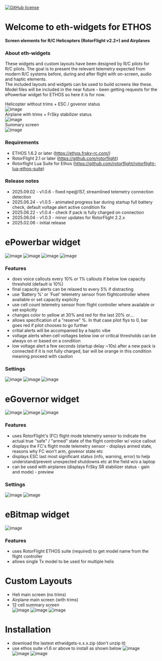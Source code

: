 [![GitHub license](https://img.shields.io/github/license/bob01/etxwidgets)](https://github.com/bob01/etxwidgets/main/LICENSE)


# Welcome to eth-widgets for ETHOS
**Screen elements for R/C Helicopters (RotorFlight v2.2+) and Airplanes**


### About eth-widgets
These widgets and custom layouts have been designed by R/C pilots for R/C pilots.
The goal is to present the relevant telemetry expected from modern R/C systems before, during and after flight with on-screen, audio and haptic elements.<br>
The included layouts and widgets can be used to build screens like these.<br>
Model files will be included in the near future - been getting requests for the ePowerbar widget for ETHOS so here it is for now.

Helicopter without trims + ESC / govenor status<br>
![image](https://github.com/user-attachments/assets/a4e75a19-f6ef-4d7a-89b2-4faea78944d9)<br>
Airplane with trims + FrSky stabilizer status<br>
![image](https://github.com/user-attachments/assets/cf094ddd-0307-42f7-83fb-123e5f167f75)<br>
Summary screen<br>
![image](https://github.com/user-attachments/assets/799cb8b8-97e2-4b6d-9030-60f81d628cdd)<br>

### Requirements
- ETHOS 1.6.2 or later (https://ethos.frsky-rc.com/)
- RotorFlight 2.1 or later (https://github.com/rotorflight)
- Rotorflight Lua Suite for Ethos (https://github.com/rotorflight/rotorflight-lua-ethos-suite)

### Release notes
- 2025.09.02 - v1.0.6 - fixed npe@157, streamlined telemetry connection detection
- 2025.06.24 - v1.0.5 - animated progress bar during startup full battery check, default voltage alert active condition fix
- 2025.06.22 - v1.0.4 - check if pack is fully charged on connection 
- 2025.06.04 - v1.0.3 - minor updates for RotorFlight 2.2.x
- 2025.02.06 - initial release


# ePowerbar widget
![image](https://github.com/user-attachments/assets/2437e345-9da1-4442-8c6f-a43d43875b52)
![image](https://github.com/user-attachments/assets/4c5aaa3b-3ba9-4e2e-a45b-b61b04e63e4f)
![image](https://github.com/user-attachments/assets/30124be1-ad9e-4462-bdab-246ac1048a00)
![image](https://github.com/user-attachments/assets/ffad7df1-ab40-4303-ade2-8f260078dbbb)

### Features
- does voice callouts every 10% or 1% callouts if below low capacity threshold (default is 10%)
- final capacity alerts can be relaxed to every 5% if distracting
- use 'Battery %' or 'Fuel' telemetry sensor from flightcontroller where available or set capacity explicity
- use cell count telemetry sensor from flight controller where available or set explicitly
- changes color to yellow at 30% and red for the last 20% or...
- allows specification of a "reserve" %. In that case pilot flys to 0, bar goes red if pilot chooses to go further
- critial alerts will be accompanied by a haptic vibe
- voltage alerts when cell voltages below low or critical thresholds can be always on or based on a condition
- low voltage alert a few seconds (startup delay ~10s) after a new pack is connected if it is not fully charged, bar will be orange in this condition meaning proceed with caution

### Settings
![image](https://github.com/user-attachments/assets/2f49aa7b-116e-4d1e-ad78-8a28c4bd4f5f)
![image](https://github.com/user-attachments/assets/9d9c0b0c-3cc7-4c79-9d4d-1d6eb6f57dd1)
![image](https://github.com/user-attachments/assets/121a3d93-cb42-4230-8326-8ad5099abb5b)


# eGovernor widget
![image](https://github.com/user-attachments/assets/eb71ebbd-2f91-4f79-ba94-80c9d7a3831f)
![image](https://github.com/user-attachments/assets/681b1763-7c65-4119-8b77-e6772a0fcb84)
![image](https://github.com/user-attachments/assets/1abd754f-ff99-4272-9896-a17f48fc1b19)

### Features
- uses RotorFlight's (FC) flight mode telemetry sensor to indicate the actual true "safe" / "armed" state of the flight controller w/ voice callout
- displays the FC's flight mode telemetry sensor - displays armed state, reasons why FC won't arm, govenor state etc
- displays ESC last most significant status (info, warning, error) to help understand/prevent unexpected shutdowns etc at the field w/o a laptop
- can be used with airplanes (displays FrSky SR stabilizer status - gain and mode) - preview

### Settings
![image](https://github.com/user-attachments/assets/aa46cb99-8f5a-4300-9fed-29326d6ebf50)
![image](https://github.com/user-attachments/assets/473fba76-081d-47e1-aee5-3572a42d8137)


# eBitmap widget
![image](https://github.com/user-attachments/assets/591fb44e-7c38-45f7-9086-a0515c5b5111)

### Features
- uses RotorFlight ETHOS suite (required) to get model name from the flight controller
- allows single Tx model to be used for multiple helis


# Custom Layouts
- Heli main screen (no trims)
- Airplane main screen (with trims)
- 12 cell summary screen<br>
![image](https://github.com/user-attachments/assets/63b4e708-538d-4832-a148-6e32e89a688c)
![image](https://github.com/user-attachments/assets/b49d8fe4-b634-454b-8050-9f6127f3a36f)
![image](https://github.com/user-attachments/assets/113d04a2-3c4f-42c4-bd4d-61b1ea817d27)

  

# Installation
- download the lastest ethwidgets-x.x.x.zip (don't unzip it)
- use ethos suite v1.6 or above to install as shown below
  ![image](https://github.com/user-attachments/assets/4cfe5fd0-31ba-4e1e-a99d-0aa8a3a586d9)
  ![image](https://github.com/user-attachments/assets/286529d9-66e3-4e4a-bddf-711235a44eed)
  ![image](https://github.com/user-attachments/assets/df9e7f43-d1e2-4067-b1a3-2ff4eca6b839)
